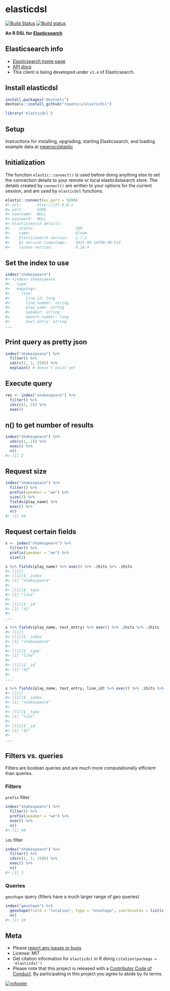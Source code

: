 elasticdsl
=======



[![Build Status](https://api.travis-ci.org/ropensci/elasticdsl.svg)](https://travis-ci.org/ropensci/elasticdsl)
[![Build status](https://ci.appveyor.com/api/projects/status/r810moreouuq18ox?svg=true)](https://ci.appveyor.com/project/sckott/elasticdsl)

**An R DSL for [Elasticsearch](http://elasticsearch.org)**

## Elasticsearch info

* [Elasticsearch home page](http://elasticsearch.org)
* [API docs](http://www.elasticsearch.org/guide/en/elasticsearch/reference/current/index.html)
* This client is being developed under `v1.4` of Elasticsearch.

## Install elasticdsl


```r
install.packages("devtools")
devtools::install_github("ropensci/elasticdsl")
```


```r
library('elasticdsl')
```

## Setup

Instructions for installing, upgrading, starting Elasticsearch, and loading example data at [ropensci/elastic](https://github.com/ropensci/elastic#install-elasticsearch)

## Initialization

The function `elastic::connect()` is used before doing anything else to set the connection details to your remote or local elasticdslsearch store. The details created by `connect()` are written to your options for the current session, and are used by `elasticdsl` functions.


```r
elastic::connect(es_port = 9200)
#> url:       http://127.0.0.1 
#> port:      9200 
#> username:  NULL 
#> password:  NULL 
#> elasticsearch details:   
#>    status:                  200 
#>    name:                    Gloom 
#>    Elasticsearch version:   1.7.2 
#>    ES version timestamp:    2015-09-14T09:49:53Z 
#>    lucene version:          4.10.4
```

## Set the index to use


```r
index("shakespeare")
#> <index> shakespeare 
#>   type: 
#>   mappings: 
#>     line: 
#>       line_id: long 
#>       line_number: string 
#>       play_name: string 
#>       speaker: string 
#>       speech_number: long 
#>       text_entry: string 
...
```

## Print query as pretty json


```r
index("shakespeare") %>%
  filter() %>% 
  ids(c(1, 2, 150)) %>%
  explain() # doesn't exist yet
```

## Execute query


```r
res <- index("shakespeare") %>%
  filter() %>% 
  ids(c(1, 2)) %>%
  exec()
```

## n() to get number of results


```r
index("shakespeare") %>%
  ids(c(1, 2)) %>%
  exec() %>% 
  n()
#> [1] 2
```

## Request size


```r
index("shakespeare") %>%
  filter() %>% 
  prefix(speaker = "we") %>%
  size(2) %>% 
  fields(play_name) %>% 
  exec() %>% 
  n()
#> [1] 44
```

## Request certain fields


```r
s <- index("shakespeare") %>%
  filter() %>% 
  prefix(speaker = "we") %>%
  size(2)
```


```r
s %>% fields(play_name) %>% exec() %>% .$hits %>% .$hits
#> [[1]]
#> [[1]]$`_index`
#> [1] "shakespeare"
#> 
#> [[1]]$`_type`
#> [1] "line"
#> 
#> [[1]]$`_id`
#> [1] "42"
#> 
...
```


```r
s %>% fields(play_name, text_entry) %>% exec() %>% .$hits %>% .$hits
#> [[1]]
#> [[1]]$`_index`
#> [1] "shakespeare"
#> 
#> [[1]]$`_type`
#> [1] "line"
#> 
#> [[1]]$`_id`
#> [1] "42"
#> 
...
```


```r
s %>% fields(play_name, text_entry, line_id) %>% exec() %>% .$hits %>% .$hits
#> [[1]]
#> [[1]]$`_index`
#> [1] "shakespeare"
#> 
#> [[1]]$`_type`
#> [1] "line"
#> 
#> [[1]]$`_id`
#> [1] "42"
#> 
...
```

## Filters vs. queries

Filters are boolean queries and are much more computationally efficient than queries. 

### Filters 

`prefix` filter


```r
index("shakespeare") %>%
  filter() %>% 
  prefix(speaker = "we") %>%
  exec() %>% 
  n()
#> [1] 44
```

`ids` filter


```r
index("shakespeare") %>%
  filter() %>% 
  ids(c(1, 2, 150)) %>%
  exec() %>% 
  n()
#> [1] 3
```

### Queries

`geoshape` query (filters have a much larger range of geo queries)


```r
index("geoshape") %>%
  geoshape(field = "location", type = "envelope", coordinates = list(c(-30, 50), c(30, 0))) %>% 
  n()
#> [1] 10
```

## Meta

* Please [report any issues or bugs](https://github.com/ropensci/elasticdsl/issues)
* License: MIT
* Get citation information for `elasticdsl` in R doing `citation(package = 'elasticdsl')`
* Please note that this project is released with a [Contributor Code of Conduct](CONDUCT.md). By participating in this project you agree to abide by its terms.

[![rofooter](http://ropensci.org/public_images/github_footer.png)](http://ropensci.org)
